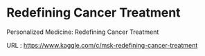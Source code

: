 # Redefining Cancer Treatment
Personalized Medicine: Redefining Cancer Treatment

URL : <https://www.kaggle.com/c/msk-redefining-cancer-treatment> 
